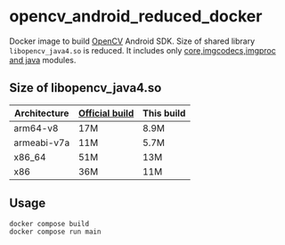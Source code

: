 # opencv_android_reduced_docker

Docker image to build [OpenCV](https://github.com/opencv/opencv) Android SDK.
Size of shared library `libopencv_java4.so` is reduced.
It includes only [core,imgcodecs,imgproc and java](https://github.com/tfandkusu/opencv_android_reduced_docker/blob/2b653c4e4f07a8f1c524884cc4e92f2ce16f5b36/build.sh#L3) modules.

## Size of libopencv_java4.so

| Architecture | [Official build](https://github.com/opencv/opencv/releases/tag/4.5.5) | This build |
| --- | --- | --- |
| arm64-v8 | 17M | 8.9M |
| armeabi-v7a | 11M | 5.7M |
| x86_64 | 51M  | 13M |
| x86 | 36M | 11M |

## Usage


```
docker compose build
docker compose run main
```
